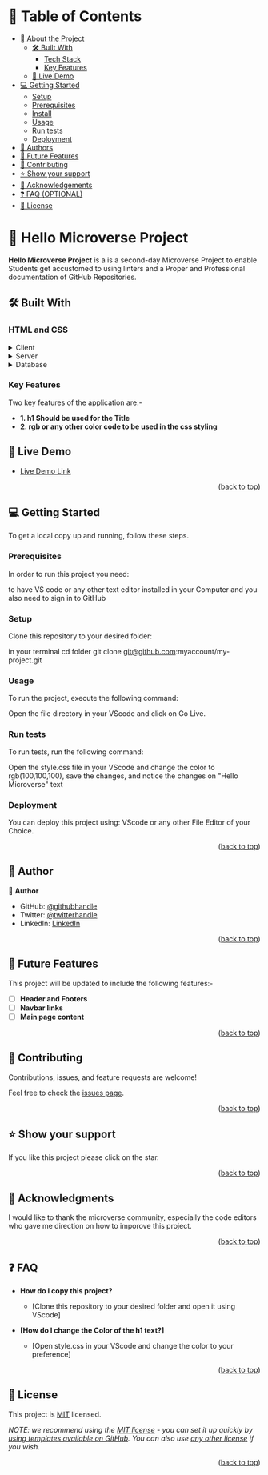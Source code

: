 <a name="readme-top"></a>

<!--
HOW TO USE:
This is an example of how you may give instructions on setting up your project locally.

Modify this file to match your project and remove sections that don't apply.

REQUIRED SECTIONS:
- Table of Contents
- About the Project
  - Built With
  - Live Demo
- Getting Started
- Authors
- Future Features
- Contributing
- Show your support
- Acknowledgements
- License

OPTIONAL SECTIONS:
- FAQ

After you're finished please remove all the comments and instructions!
-->


# 📗 Table of Contents

- [📖 About the Project](#about-project)
  - [🛠 Built With](#built-with)
    - [Tech Stack](#tech-stack)
    - [Key Features](#key-features)
  - [🚀 Live Demo](#live-demo)
- [💻 Getting Started](#getting-started)
  - [Setup](#setup)
  - [Prerequisites](#prerequisites)
  - [Install](#install)
  - [Usage](#usage)
  - [Run tests](#run-tests)
  - [Deployment](#triangular_flag_on_post-deployment)
- [👥 Authors](#authors)
- [🔭 Future Features](#future-features)
- [🤝 Contributing](#contributing)
- [⭐️ Show your support](#support)
- [🙏 Acknowledgements](#acknowledgements)
- [❓ FAQ (OPTIONAL)](#faq)
- [📝 License](#license)


# 📖 Hello Microverse Project <a name="about-project"></a>

**Hello Microverse Project** is a is a second-day Microverse Project to enable Students get accustomed to using linters and a Proper and Professional documentation of GitHub Repositories. 

## 🛠 Built With <a name="built-with"></a>

### HTML and CSS <a name="tech-stack"></a>

<details>
  <summary>Client</summary>
  <ul>
    <li><a href="https://reactjs.org/">React.js</a></li>
  </ul>
</details>

<details>
  <summary>Server</summary>
  <ul>
    <li><a href="https://expressjs.com/">Express.js</a></li>
  </ul>
</details>

<details>
<summary>Database</summary>
  <ul>
    <li><a href="https://www.postgresql.org/">PostgreSQL</a></li>
  </ul>
</details>

<!-- Features -->

### Key Features <a name="key-features"></a>

Two key features of the application are:- 
- **1. h1 Should be used for the Title**
- **2. rgb or any other color code to be used in the css styling**

## 🚀 Live Demo <a name="live-demo"></a>

- [Live Demo Link](https://www.youtube.com/watch?v=QcZKsbgsLa4)

<p align="right">(<a href="#readme-top">back to top</a>)</p>


## 💻 Getting Started <a name="getting-started"></a>


To get a local copy up and running, follow these steps.

### Prerequisites

In order to run this project you need:

to have VS code or any other text editor installed in your Computer 
and you also need to sign in to GitHub 
### Setup

Clone this repository to your desired folder:

  in your terminal cd folder
  git clone git@github.com:myaccount/my-project.git

### Usage

To run the project, execute the following command:

Open the file directory in your VScode and click on Go Live.

### Run tests

To run tests, run the following command:

Open the style.css file in your VScode  and change the color to rgb(100,100,100), save the changes, and notice the changes on "Hello Microverse" text 

### Deployment

You can deploy this project using:
VScode or any other File Editor of your Choice.

<p align="right">(<a href="#readme-top">back to top</a>)</p>

## 👥 Author <a name="authors"></a>

👤 **Author**

- GitHub: [@githubhandle](https://github.com/githubhandle)
- Twitter: [@twitterhandle](https://twitter.com/twitterhandle)
- LinkedIn: [LinkedIn](https://linkedin.com/in/linkedinhandle)

<p align="right">(<a href="#readme-top">back to top</a>)</p>


## 🔭 Future Features <a name="future-features"></a>

This project will be updated to include the following features:- 

- [ ] **Header and Footers**
- [ ] **Navbar links**
- [ ] **Main page content**

<p align="right">(<a href="#readme-top">back to top</a>)</p>


## 🤝 Contributing <a name="contributing"></a>

Contributions, issues, and feature requests are welcome!

Feel free to check the [issues page](../../issues/).

<p align="right">(<a href="#readme-top">back to top</a>)</p>

## ⭐️ Show your support <a name="support"></a>

If you like this project please click on the star. 

<p align="right">(<a href="#readme-top">back to top</a>)</p>


## 🙏 Acknowledgments <a name="acknowledgements"></a>

I would like to thank the microverse community, especially the code editors who gave me direction on how to imporove this project. 

<p align="right">(<a href="#readme-top">back to top</a>)</p>


## ❓ FAQ <a name="faq"></a>

- **How do I copy this project?**

  - [Clone this repository to your desired folder and open it using VScode]

- **[How do I change the Color of the h1 text?]**

  - [Open style.css in your VScode and change the color to your preference]

<p align="right">(<a href="#readme-top">back to top</a>)</p>


## 📝 License <a name="license"></a>

This project is [MIT](./LICENSE) licensed.

_NOTE: we recommend using the [MIT license](https://choosealicense.com/licenses/mit/) - you can set it up quickly by [using templates available on GitHub](https://docs.github.com/en/communities/setting-up-your-project-for-healthy-contributions/adding-a-license-to-a-repository). You can also use [any other license](https://choosealicense.com/licenses/) if you wish._

<p align="right">(<a href="#readme-top">back to top</a>)</p>
